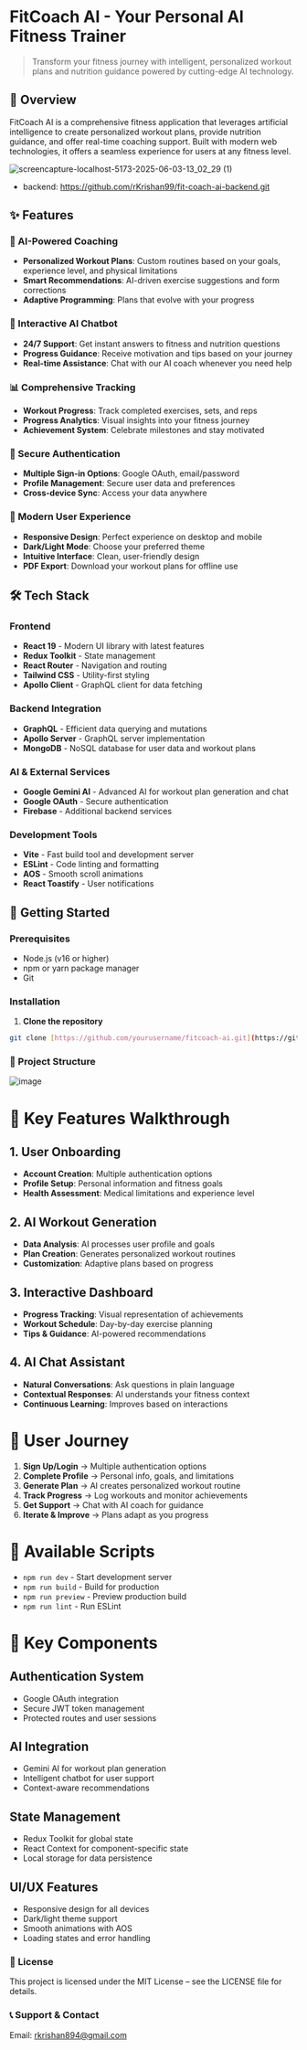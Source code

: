# FitCoach AI - Your Personal AI Fitness Trainer

> Transform your fitness journey with intelligent, personalized workout plans and nutrition guidance powered by cutting-edge AI technology.

## 🚀 Overview

FitCoach AI is a comprehensive fitness application that leverages artificial intelligence to create personalized workout plans, provide nutrition guidance, and offer real-time coaching support. Built with modern web technologies, it offers a seamless experience for users at any fitness level.

![screencapture-localhost-5173-2025-06-03-13_02_29 (1)](https://github.com/user-attachments/assets/ad3d436e-f200-4fd9-81ec-35fcdf824154)

- backend: https://github.com/rKrishan99/fit-coach-ai-backend.git

## ✨ Features

### 🤖 AI-Powered Coaching
- **Personalized Workout Plans**: Custom routines based on your goals, experience level, and physical limitations
- **Smart Recommendations**: AI-driven exercise suggestions and form corrections
- **Adaptive Programming**: Plans that evolve with your progress

### 💬 Interactive AI Chatbot
- **24/7 Support**: Get instant answers to fitness and nutrition questions
- **Progress Guidance**: Receive motivation and tips based on your journey
- **Real-time Assistance**: Chat with our AI coach whenever you need help

### 📊 Comprehensive Tracking
- **Workout Progress**: Track completed exercises, sets, and reps
- **Progress Analytics**: Visual insights into your fitness journey
- **Achievement System**: Celebrate milestones and stay motivated

### 🔐 Secure Authentication
- **Multiple Sign-in Options**: Google OAuth, email/password
- **Profile Management**: Secure user data and preferences
- **Cross-device Sync**: Access your data anywhere

### 📱 Modern User Experience
- **Responsive Design**: Perfect experience on desktop and mobile
- **Dark/Light Mode**: Choose your preferred theme
- **Intuitive Interface**: Clean, user-friendly design
- **PDF Export**: Download your workout plans for offline use

## 🛠 Tech Stack

### Frontend
- **React 19** - Modern UI library with latest features
- **Redux Toolkit** - State management
- **React Router** - Navigation and routing
- **Tailwind CSS** - Utility-first styling
- **Apollo Client** - GraphQL client for data fetching

### Backend Integration
- **GraphQL** - Efficient data querying and mutations
- **Apollo Server** - GraphQL server implementation
- **MongoDB** - NoSQL database for user data and workout plans

### AI & External Services
- **Google Gemini AI** - Advanced AI for workout plan generation and chat
- **Google OAuth** - Secure authentication
- **Firebase** - Additional backend services

### Development Tools
- **Vite** - Fast build tool and development server
- **ESLint** - Code linting and formatting
- **AOS** - Smooth scroll animations
- **React Toastify** - User notifications

## 🚀 Getting Started

### Prerequisites
- Node.js (v16 or higher)
- npm or yarn package manager
- Git

### Installation

1. **Clone the repository**
```bash
git clone [https://github.com/yourusername/fitcoach-ai.git](https://github.com/rKrishan99/fitcoarch-ai-frontend.git)
```

### 📁 Project Structure

![image](https://github.com/user-attachments/assets/b764f3ef-3d46-4215-ab35-b582b78ed617)


# 🔄 Key Features Walkthrough

## 1. User Onboarding
- **Account Creation**: Multiple authentication options  
- **Profile Setup**: Personal information and fitness goals  
- **Health Assessment**: Medical limitations and experience level  

## 2. AI Workout Generation
- **Data Analysis**: AI processes user profile and goals  
- **Plan Creation**: Generates personalized workout routines  
- **Customization**: Adaptive plans based on progress  

## 3. Interactive Dashboard
- **Progress Tracking**: Visual representation of achievements  
- **Workout Schedule**: Day-by-day exercise planning  
- **Tips & Guidance**: AI-powered recommendations  

## 4. AI Chat Assistant
- **Natural Conversations**: Ask questions in plain language  
- **Contextual Responses**: AI understands your fitness context  
- **Continuous Learning**: Improves based on interactions  

# 🎯 User Journey

1. **Sign Up/Login** → Multiple authentication options  
2. **Complete Profile** → Personal info, goals, and limitations  
3. **Generate Plan** → AI creates personalized workout routine  
4. **Track Progress** → Log workouts and monitor achievements  
5. **Get Support** → Chat with AI coach for guidance  
6. **Iterate & Improve** → Plans adapt as you progress  

# 🔧 Available Scripts

- `npm run dev` - Start development server  
- `npm run build` - Build for production  
- `npm run preview` - Preview production build  
- `npm run lint` - Run ESLint  

# 🌟 Key Components

## Authentication System
- Google OAuth integration  
- Secure JWT token management  
- Protected routes and user sessions  

## AI Integration
- Gemini AI for workout plan generation  
- Intelligent chatbot for user support  
- Context-aware recommendations  

## State Management
- Redux Toolkit for global state  
- React Context for component-specific state  
- Local storage for data persistence  

## UI/UX Features
- Responsive design for all devices  
- Dark/light theme support  
- Smooth animations with AOS  
- Loading states and error handling  


### 📝 License
This project is licensed under the MIT License – see the LICENSE file for details.

### 📞 Support & Contact
Email: rkrishan894@gmail.com


